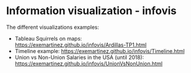 # Information visualization - infovis

The different visualizations examples: 

* Tableau Squirrels on maps: https://exemartinez.github.io/infovis/Ardillas-TP1.html
* Timeline example: https://exemartinez.github.io/infovis/Timeline.html 
* Union vs Non-Union Salaries in the USA (until 2018): https://exemartinez.github.io/infovis/UnionVsNonUnion.html 
